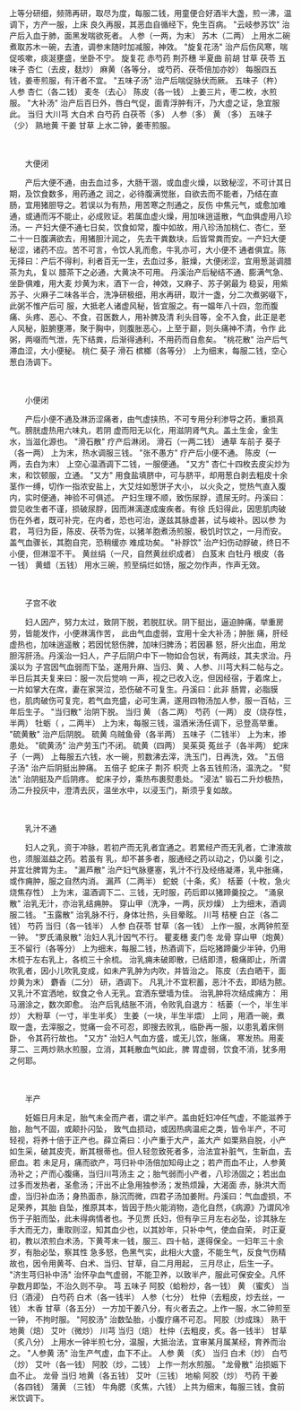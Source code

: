 <!-- { "loadSidebar": true } -->
上等分研细，频筛再研，取尽为度，每服二钱，用童便合好酒半大盏，煎一沸，温调下，方产一服，上床 
良久再服，其恶血自循经下，免生百病。 
"云岐参苏饮" 
治产后入血于肺，面黑发喘欲死者。 
人参（一两，为末） 苏木（二两） 
上用水二碗煮取苏木一碗，去渣，调参末随时加减服，神效。 
"旋复花汤" 
治产后伤风寒，喘促咳嗽，痰涎壅盛，坐卧不宁。 
旋复花 赤芍药 荆芥穗 半夏曲 前胡 甘草 茯苓 五味子 杏仁（去皮，麸炒） 麻黄（各等分， 
或芍药、茯苓倍加亦妙） 
每服四五钱，姜枣煎服，有汗者不宜。 
"五味子汤" 
治产后喘促脉伏而厥。 
五味子（杵） 人参 杏仁（各二钱） 麦冬（去心） 陈皮（各一钱） 
上姜三片，枣二枚，水煎服。 
"大补汤" 
治产后百日外，唇白气促，面青浮肿有汗，乃大虚之证，急宜服此。 
当归 大川芎 大白术 白芍药 白茯苓（多） 人参（多） 黄 （多） 五味子（少） 熟地黄 
干姜 甘草 
上水二钟，姜枣煎服。 



　　


　　大便闭


　　产后大便不通，由去血过多，大肠干涸，或血虚火燥，以致秘涩，不可计其日期，及饮食数多，用药通之 
润之，必待腹满觉胀，自欲去而不能者，乃结在直肠，宜用猪胆导之。若误以为有热，用苦寒之剂通之，反伤 
中焦元气，或愈加难通，或通而泻不能止，必成败证。若属血虚火燥，用加味逍遥散，气血俱虚用八珍汤。一 
产妇大便不通七日矣，饮食如常，腹中如故，用八珍汤加桃仁、杏仁，至二十一日腹满欲去，用猪胆汁润之， 
先去干粪数块，后皆常粪而安。一产妇大便秘涩，诸药不应。苦不可言，令饮人乳而愈，牛乳亦可，大小便不 
通者俱宜。陈无择曰：产后不得利，利者百无一生，去血过多，脏燥，大便闭涩，宜用葱涎调腊茶为丸，复以 
腊茶下之必通，大黄决不可用。 
丹溪治产后秘结不通、膨满气急、坐卧俱难，用大麦 炒黄为末，酒下一合，神效，又麻子、苏子粥最为 
稳妥，用紫苏子、火麻子二味各半合，洗净研极细，用水再研，取汁一盏，分二次煮粥啜下，此粥不惟产后可 
服，大抵老人诸虚风秘，皆宜服之。有一媪年八十四，忽而腹痛、头疼、恶心、不食，召医数人，用补脾及清 
利头目等，全不入食，此正是老人风秘，脏腑壅滞，聚于胸中，则腹胀恶心，上至于巅，则头痛神不清，令作 
此粥，两啜而气泄，先下结粪，后渐得通利，不用药而自愈矣。 
"桃花散" 
治产后气滞血涩，大小便秘。 
桃仁 葵子 滑石 槟榔（各等分） 
上为细末，每服二钱，空心葱白汤调下。 



　　


　　小便闭


　　产后小便不通及淋沥涩痛者，由气虚挟热，不可专用分利渗导之药，重损真气。膀胱虚热用六味丸，若阴 
虚而阳无以化，用滋阴肾气丸。盖土生金，金生水，当滋化源也。 
"滑石散" 
疗产后淋闭。 
滑石（一两二钱） 通草 车前子 葵子（各一两） 
上为末，热水调服三钱。 
"张不愚方" 
疗产后小便不通。 
陈皮（一两，去白为末） 
上空心温酒调下二钱，一服便通。 
"又方" 
杏仁十四枚去皮尖炒为末，和饮顿服，立通。 
"又方" 
用食盐填脐中，可与脐平，却用葱白剥去粗皮十余茎作一缚，切作一指浓安盐上，大艾炷如葱饼子大小， 
以火灸之，觉热气直入腹内，实时便通，神验不可俱述。 
产妇生理不顺，致伤尿脬，遗尿无时。丹溪曰：尝见收生者不谨，损破尿脬，因而淋漓遂成废疾者。有徐 
氏妇得此，因思肌肉破伤在外者，既可补完，在内者，恐也可治，遂兹其脉虚甚，试与峻补。因以参 为君， 
芎归为臣，陈皮、茯苓为佐，以猪羊胞煮汤煎服，极饥时饮之，一月而安。盖气血骤长，其胞自完，恐稍缓亦 
难成功矣。 
"补脬饮" 
治产妇伤动脬破，终日不小便，但淋湿不干。 
黄丝绢（一尺，自然黄丝织成者） 白芨末 白牡丹 根皮（各一钱） 黄蜡（五钱） 
用水三碗，煎至绢烂如饧，服之勿作声，作声无效。 



　　


　　子宫不收


　　妇人因产，努力太过，致阴下脱，若脱肛状。阴下挺出，逼迫肿痛，举重房劳，皆能发作，小便淋漓作苦， 
此由气血虚弱，宜用十全大补汤；肿胀 痛，肝经虚热也，加味逍遥散；若因忧怒伤脾，加味归脾汤；若因暴 
怒，肝火出血，用龙胆泻肝汤。丹溪治一妇人，产子后阴户中下一物如合包状，有两歧，其夫求治。丹溪以为 
子宫因气血弱而下坠，遂用升麻、当归、黄 、人参、川芎大料二帖与之。半日后其夫复来曰：服一次后觉响 
一声，视之已收入讫，但因经宿，于着席上，一片如掌大在席，妻在家哭泣，恐伤破不可复生。丹溪曰：此非 
肠胃，必脂膜也，肌肉破伤可复完，若气血充盛，必可生满，遂用四物汤加人参，服一百帖，三年后生子。 
"当归散" 
治阴下脱。 
当归 黄 （各二两） 芍药（一两） 皮（烧存性，半两） 牡蛎（ ，二两半） 
上为末，每服三钱，温酒米汤任调下，忌登高举重。 
"硫黄散" 
治产后阴脱。 
硫黄 乌贼鱼骨（各半两） 五味子（二钱半） 
上为末，掺患处。 
"硫黄汤" 
治产劳玉门不闭。 
硫黄（四两） 吴茱萸 菟丝子（各半两） 蛇床子（一两） 
上每服五六钱，水一碗，煎数沸去滓，洗玉门，日再洗，效。 
"五倍子汤" 
治产后阴挺出肿痛。 
五倍子 蛇床子 荆芥 枳壳 
上各五钱煎汤，温洗之。 
"熨法" 
治阴挺及产后阴疼。 
蛇床子炒，乘热布裹熨患处。 
"浸法" 
锻石二升炒极热，汤二升投灰中，澄清去灰，温坐水中，以浸玉门，斯须乎复如故。 



　　


　　乳汁不通


　　妇人之乳，资于冲脉，若初产而无乳者宜通之。若累经产而无乳者，亡津液故也，须服滋益之药。若虽有 
乳，却不甚多者，服通经之药以动之，仍以羹 引之，并宜壮脾胃为主。 
"漏芦散" 
治产妇气脉壅塞，乳汁不行及经络凝滞，乳中胀痛，或作痈肿，服之自然内消。 
漏芦（二两半） 蛇蜕（十条，炙） 栝蒌（十枚，急火烧焦存性） 
上为末，温酒调下二、三钱，无时服，药后即以猪蹄羹投之。 
"涌泉散" 
治乳无汁，亦治乳结痈肿。 
穿山甲（洗净，一两，灰炒燥） 
上为细末，酒调服二钱。 
"玉露散" 
治乳脉不行，身体壮热，头目晕眩。 
川芎 桔梗 白芷（各二钱） 芍药 当归（各一钱半） 人参 白茯苓 甘草（各一钱） 
上作一服，水两钟煎至一钟。 
"罗氏涌泉散" 
治妇人乳汁因气不行。 
瞿麦穗 麦门冬 龙骨 穿山甲（炮黄） 王不留行（各等分） 
上为细末，每服二钱，热酒调下，后吃猪蹄羹少半钟，仍用木梳于左右乳上，各梳三十余梳。 
治乳痈未破即散，已结即溃，极痛即止，所谓吹乳者，因小儿吹乳变成，如未产乳肿为内吹，并皆治之。 
陈皮（去白晒干，面炒黄为末） 麝香（二分） 
研，酒调下。 
凡乳汁不宜积蓄，恶汁不去，即结为脓。又乳汁不宜洒地，蚁食之令人无乳。宜洒东壁墙为佳。 
治乳肿将次结成痈方： 
用马溺涂之，数次即愈。 
治产后乳结胀不消，令败乳自退方： 
栝蒌（一个，半生半炒） 大粉草（一寸，半生半炙） 生姜（一块，半生半煨） 
上同 ，用酒一碗，煮取一盏，去滓服之，觉痛一会不可忍，即搜去败乳，临卧再一服，以患乳着床侧卧， 
令其药行故也。 
"又方" 
治妇人气血方盛，或无儿饮，胀痛， 寒发热。用麦芽二、三两炒熟水煎服，立消，其耗散血气如此，脾 
胃虚弱，饮食不消，犹多用之何耶。 



　　


　　半产


　　妊娠日月未足，胎气未全而产者，谓之半产。盖由妊妇冲任气虚，不能滋养于胎，胎气不固，或颠扑闪坠， 
致气血损动，或因热病温疟之类，皆令半产，不可轻视，将养十倍于正产也。薛立斋曰：小产重于大产，盖大产 
如栗熟自脱，小产如生采，破其皮壳，断其根蒂也。但人轻忽致死者多，治法宜补脏气，生新血，去瘀血。若 
未足月，痛而欲产，芎归补中汤倍加知母止之；若产而血不止，人参黄 汤补之；产而心腹痛，当归川芎汤主 
之；胎气弱而小产者，八珍汤固之；若出血过多而发热者，圣愈汤；汗出不止急用独参汤；发热烦躁，大渴面 
赤，脉洪大而虚，当归补血汤；身热面赤，脉沉而微，四君子汤加姜附。丹溪曰：气血虚损，不足荣养，其胎 
自坠，推原其本，皆因于热火能消物，造化自然，《病源》乃谓风冷伤于子脏而坠，此未得病情者也。予见贾 
氏妇，但有孕三月左右必坠，诊其脉左手大而无力，重取则涩，知其血少也，以其妙年，只补中气，使血自荣， 
时正夏初，教以浓煎白术汤，下黄芩末一钱，服三、四十帖，遂得保全。一妇年三十余岁，有胎必坠，察其性 
急多怒，色黑气实，此相火大盛，不能生气，反食气伤精故也，因令用黄芩、白术、当归、甘草，自二月用起， 
三月尽止，后生一子。 
"济生芎归补中汤" 
治怀孕血气虚弱，不能卫养，以致半产，服此可保安全。凡怀孕数月即坠，不治久则不孕。 
芎 五味子 阿胶（蛤粉炒，各一钱） 黄 （蜜炙） 当归（酒浸） 白芍药 白术（各一钱半） 
人参（七分） 杜仲（去粗皮，炒去丝，一钱） 木香 甘草（各五分） 
一方加干姜八分，有火者去之。上作一服，水二钟煎至一钟， 
不拘时服。 
"阿胶汤" 
治数坠胎，小腹疗痛不可忍。 
阿胶（炒成珠） 熟干地黄（焙） 艾叶（微炒） 川芎 当归（焙） 杜仲（去粗皮，炙。各一钱半） 
甘草（炙八分） 
上用水一钟半煎七分，温服，大抵治法，宜审某月属某经，育养而治之。 
"人参黄 汤" 
治生产气虚，血下不止。 
人参 黄 （炙） 当归 白术（炒） 白芍（炒） 艾叶（各一钱） 阿胶（炒，二钱） 
上作一剂水煎服。 
"龙骨散" 
治损娠下血不止。 
龙骨 当归 地黄（各五钱） 艾叶（三钱） 地榆 阿胶（炒） 芍药 干姜（各四钱） 蒲黄 
（三钱） 牛角腮（炙焦，六钱） 
上共为细末，每服三钱，食前米饮调下。 
